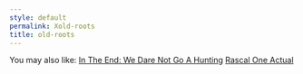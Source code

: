 ```yaml
---
style: default
permalink: Xold-roots
title: old-roots
---
```

You may also like:
[In The End: We Dare Not Go A Hunting](http://scp-wiki.net/intheendwedarenotgoahunting)
[Rascal One Actual](http://scp-wiki.net/rascal-one-actual)
